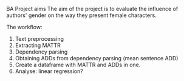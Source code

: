 BA Project aims
The aim of the project is to evaluate the influence of authors' gender on the way they present female characters.

The workflow:
1. Text preprocessing
2. Extracting MATTR
3. Dependency parsing
4. Obtaining ADDs from dependency parsing (mean sentence ADD)
5. Create a dataframe with MATTR and ADDs in one.
6. Analyse: linear regression?


